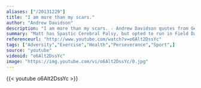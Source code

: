 ```yaml
---
aliases: ["/20131229"]
title: "I am more than my scars."
author: "Andrew Davidson"
description: "I am more than my scars. - Andrew Davidson quotes from GetInspired365.com"
summary: "Matt has Spastic Cerebral Palsy, but opted to run in Field Day at Colonial Hills Elementary School despite being given the option to sit it out and despite the incredible challenge of his disability. What transpires is a boy who is filled with determination and a school of children who spontaneously come together and inspire Matt and everyone of us to do and be better."
referenceurl: "http://www.youtube.com/watch?v=o6Alt2DssYc"
tags: ["Adversity","Exercise","Health","Perseverance","Sport",]
source: "youtube"
videoid: "o6Alt2DssYc"
image: "https://img.youtube.com/vi/o6Alt2DssYc/0.jpg"
---
```


{{< youtube o6Alt2DssYc >}}

